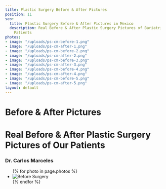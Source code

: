 ```yaml
---
title: Plastic Surgery Before & After Pictures
position: 11
seo:
  title: Plastic Surgery Before & After Pictures in Mexico
  description: Real Before & After Plastic Surgery Pictures of BariatricPal Hospital
    Patients
photos:
- image: "/uploads/ps-cm-before-1.png"
- image: "/uploads/ps-cm-after-1.png"
- image: "/uploads/ps-cm-before-2.png"
- image: "/uploads/ps-cm-after-2.png"
- image: "/uploads/ps-cm-before-3.png"
- image: "/uploads/ps-cm-after-3.png"
- image: "/uploads/ps-cm-before-4.png"
- image: "/uploads/ps-cm-after-4.png"
- image: "/uploads/ps-cm-before-5.png"
- image: "/uploads/ps-cm-after-5.png"
layout: default
---
```


<div class='wrap'>
  <div class='section u-py6'>
    <div class='section-row'>
      <div class='section-chunk u-size5of13 u-px4 u-pr2 u-mAuto u-sm-size10of12 u-sm-alignCenter u-sm-clear'>
        <h1 class='u-mt1'>
          <strong>
            Before &amp; After Pictures
          </strong>
        </h1>
        <h1 class='u-textPrimary'>
          Real Before &amp; After Plastic Surgery Pictures of Our Patients
        </h1>
      </div>
      <div class='section-chunk u-size8of13 u-px4 u-sm-sizeFull u-sm-mt3'>
        <h3 class='u-textSecondary u-mt1'>
          Dr. Carlos Marceles
        </h3>
        <ul class="imageList">
          {% for photo in page.photos %}
            <li class="imageList-item">
              <img src='{{photo.image}}' alt="Before Surgery" class='u-sizeFull'/>
            </li>
          {% endfor %}
        </ul>
      </div>
    </div>
  </div>
</div>
